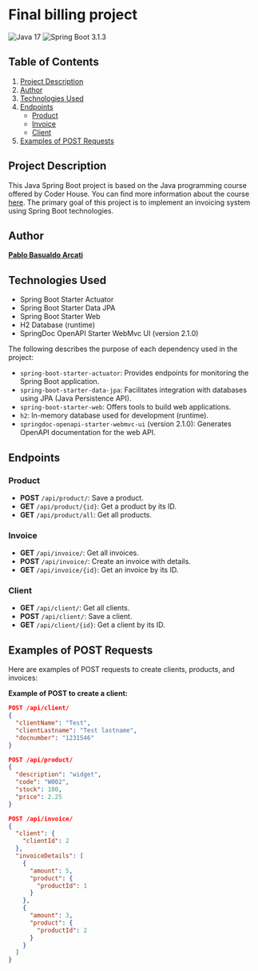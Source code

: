 # Final billing project

![Java 17](https://img.shields.io/badge/Java-17-red) ![Spring Boot 3.1.3](https://img.shields.io/badge/Spring%20Boot-3.1.3-green)

## Table of Contents

1. [Project Description](#project-description)
2. [Author](#author)
3. [Technologies Used](#technologies-used)
4. [Endpoints](#endpoints)
   - [Product](#product)
   - [Invoice](#invoice)
   - [Client](#client)
5. [Examples of POST Requests](#examples-of-post-requests)

## Project Description

This Java Spring Boot project is based on the Java programming course offered by Coder House. You can find more information about the course [here](https://www.coderhouse.com/online/programacion-con-java). The primary goal of this project is to implement an invoicing system using Spring Boot technologies.

## Author

[**Pablo Basualdo Arcati**](https://github.com/pbasualdoarcati)

## Technologies Used

- Spring Boot Starter Actuator
- Spring Boot Starter Data JPA
- Spring Boot Starter Web
- H2 Database (runtime)
- SpringDoc OpenAPI Starter WebMvc UI (version 2.1.0)

The following describes the purpose of each dependency used in the project:

- `spring-boot-starter-actuator`: Provides endpoints for monitoring the Spring Boot application.
- `spring-boot-starter-data-jpa`: Facilitates integration with databases using JPA (Java Persistence API).
- `spring-boot-starter-web`: Offers tools to build web applications.
- `h2`: In-memory database used for development (runtime).
- `springdoc-openapi-starter-webmvc-ui` (version 2.1.0): Generates OpenAPI documentation for the web API.

## Endpoints

### Product

- **POST** `/api/product/`: Save a product.
- **GET** `/api/product/{id}`: Get a product by its ID.
- **GET** `/api/product/all`: Get all products.

### Invoice

- **GET** `/api/invoice/`: Get all invoices.
- **POST** `/api/invoice/`: Create an invoice with details.
- **GET** `/api/invoice/{id}`: Get an invoice by its ID.

### Client

- **GET** `/api/client/`: Get all clients.
- **POST** `/api/client/`: Save a client.
- **GET** `/api/client/{id}`: Get a client by its ID.

## Examples of POST Requests

Here are examples of POST requests to create clients, products, and invoices:

**Example of POST to create a client:**

```json
POST /api/client/
{
  "clientName": "Test",
  "clientLastname": "Test lastname",
  "docnumber": "1231546"
}

POST /api/product/
{
  "description": "widget",
  "code": "W002",
  "stock": 100,
  "price": 2.25
}

POST /api/invoice/
{
  "client": {
    "clientId": 2
  },
  "invoiceDetails": [
    {
      "amount": 5,
      "product": {
        "productId": 1
      }
    },
    {
      "amount": 3,
      "product": {
        "productId": 2
      }
    }
  ]
}

```
